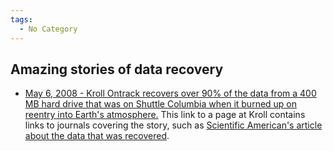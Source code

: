 ```yaml
---
tags:
  - No Category
---
```

## Amazing stories of data recovery

- [May 6, 2008 - Kroll Ontrack recovers over 90% of the data from a 400
  MB hard drive that was on Shuttle Columbia when it burned up on
  reentry into Earth's
  atmosphere.](http://www.ontrackdatarecovery.com/space-shuttle-data-recovered/)
  This link to a page at Kroll contains links to journals covering the
  story, such as [Scientific American's article about the data that was
  recovered](http://www.scientificamerican.com/article.cfm?id=hard-drive-recovered-from-columbia&sc=rss).